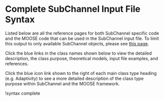 # Complete SubChannel Input File Syntax

Listed below are all the reference pages for both SubChannel specific code and the
MOOSE code that can be used in the SubChannel input file. To limit this output to
only available SubChannel objects, please see [this page](subchannel_only.md).

Click the blue links in the class names shown below to view the detailed
description, the class purpose, theoretical models, input file examples, and
references.

Click the blue icon link shown to the right of each main class type heading
(e.g. Adaptivity) to see a more detailed description of the class type purpose
within SubChannel and the MOOSE framework.

!syntax complete

